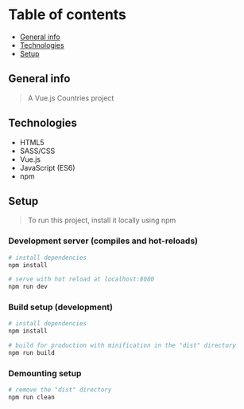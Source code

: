 # Table of contents

- [General info](#general-info)
- [Technologies](#technologies)
- [Setup](#setup)

## General info

> A Vue.js Countries project

## Technologies

- HTML5
- SASS/CSS
- Vue.js
- JavaScript (ES6)
- npm

## Setup

> To run this project, install it locally using npm

### Development server (compiles and hot-reloads)

```bash
# install dependencies
npm install

# serve with hot reload at localhost:8080
npm run dev
```

### Build setup (development)

```bash
# install dependencies
npm install

# build for production with minification in the "dist" directory
npm run build
```

### Demounting setup

```bash
# remove the "dist" directory
npm run clean
```

